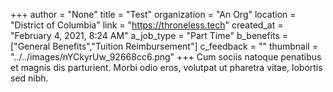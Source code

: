 +++
author = "None"
title = "Test"
organization = "An Org"
location = "District of Columbia"
link = "https://throneless.tech"
created_at = "February 4, 2021, 8:24 AM"
a_job_type = "Part Time"
b_benefits = ["General Benefits","Tuition Reimbursement"]
c_feedback = ""
thumbnail = "../../images/nYCkyrUw_92668cc6.png"
+++
Cum sociis natoque penatibus et magnis dis parturient. Morbi odio eros, volutpat ut pharetra vitae, lobortis sed nibh.